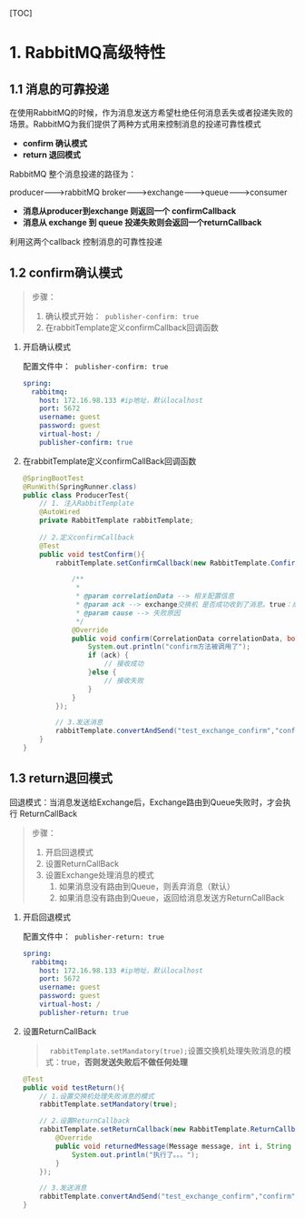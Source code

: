 [TOC]

# 1. RabbitMQ高级特性

## 1.1 消息的可靠投递

在使用RabbitMQ的时候，作为消息发送方希望杜绝任何消息丢失或者投递失败的场景。RabbitMQ为我们提供了两种方式用来控制消息的投递可靠性模式

- **confirm    确认模式**
- **return    退回模式**

RabbitMQ 整个消息投递的路径为：

producer--->rabbitMQ broker--->exchange--->queue--->consumer

- **消息从producer到exchange 则返回一个 confirmCallback**
- **消息从 exchange 到 queue 投递失败则会返回一个returnCallback**

利用这两个callback 控制消息的可靠性投递

## 1.2 confirm确认模式

> 步骤：
>
> 1. 确认模式开始：` publisher-confirm: true`
> 2. 在rabbitTemplate定义confirmCallback回调函数

1. 开启确认模式

   配置文件中：` publisher-confirm: true`

   ```yaml
   spring:
     rabbitmq:
       host: 172.16.98.133 #ip地址，默认localhost
       port: 5672
       username: guest
       password: guest
       virtual-host: /
       publisher-confirm: true
   ```

2. 在rabbitTemplate定义confirmCallBack回调函数

   ```java
   @SpringBootTest
   @RunWith(SpringRunner.class)
   public class ProducerTest{
       // 1. 注入RabbitTemplate
       @AutoWired
       private RabbitTemplate rabbitTemplate;
       
       // 2.定义confirmCallback
       @Test
       public void testConfirm(){
           rabbitTemplate.setConfirmCallback(new RabbitTemplate.ConfirmCallback() {
   
               /**
                *
                * @param correlationData --> 相关配置信息
                * @param ack --> exchange交换机 是否成功收到了消息。true：成功，false 代表失败
                * @param cause --> 失败原因
                */
               @Override
               public void confirm(CorrelationData correlationData, boolean ack, String cause) {
                   System.out.println("confirm方法被调用了");
                   if (ack) {
                       // 接收成功
                   }else {
                       // 接收失败
                   }
               }
           });
   
           // 3.发送消息
           rabbitTemplate.convertAndSend("test_exchange_confirm","confirm","message confirm");
       }
   }
   ```

## 1.3 return退回模式

回退模式：当消息发送给Exchange后，Exchange路由到Queue失败时，才会执行 ReturnCallBack

> 步骤：
>
> 1. 开启回退模式
> 2. 设置ReturnCallBack
> 3. 设置Exchange处理消息的模式
>    1. 如果消息没有路由到Queue，则丢弃消息（默认）
>    2. 如果消息没有路由到Queue，返回给消息发送方ReturnCallBack

1. 开启回退模式

   配置文件中：` publisher-return: true`

   ```yaml
   spring:
     rabbitmq:
       host: 172.16.98.133 #ip地址，默认localhost
       port: 5672
       username: guest
       password: guest
       virtual-host: /
       publisher-return: true
   ```

2. 设置ReturnCallBack

   > ` rabbitTemplate.setMandatory(true);`设置交换机处理失败消息的模式：true，**否则发送失败后不做任何处理**

   ```java
   @Test
   public void testReturn(){
       // 1.设置交换机处理失败消息的模式
       rabbitTemplate.setMandatory(true);
   
       // 2.设置ReturnCallback
       rabbitTemplate.setReturnCallback(new RabbitTemplate.ReturnCallback() {
           @Override
           public void returnedMessage(Message message, int i, String s, String s1, String s2) {
               System.out.println("执行了。。。");
           }
       });
   
       // 3.发送消息
       rabbitTemplate.convertAndSend("test_exchange_confirm","confirm","message confirm");
   }
   ```

   

